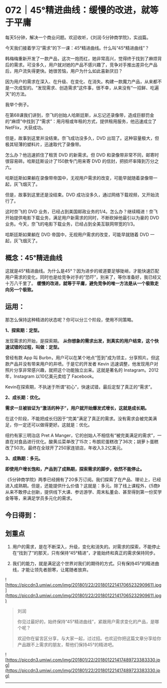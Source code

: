 # 072｜45°精进曲线：缓慢的改进，就等于平庸

每天5分钟，解决一个商业问题。欢迎收听，《刘润·5分钟商学院》，实战篇。

今天我们接着学习“需求”的下一课：45°精进曲线。什么叫“45°精进曲线”？

韩梅梅重新开发了一款产品，这次一炮而红，她非常高兴，觉得终于找到了麻烦背后的需求。可没多久，用户就对她的产品不感兴趣了，竞争对手推出差异化产品后，用户流失得更快。她很苦恼，用户为什么如此喜新厌旧？

因为用户的需求在深入、在升级、在变化、在消失。构建一款魔力产品，从来都不是一次成型的。“发现需求、创造需求”这件事，很不幸，从来没有“一招鲜、吃遍天”的方法。

我举个例子。

在第68课我们讲到，奈飞的创始人哈斯廷斯，从忘记还录像带，造成巨额罚金的“麻烦”中找到了“需求”：用月租或年租的方式，提供租用服务，他迅速成立了 NetFlix，大获成功。

但是，故事到这里并没结束。奈飞成功没多久，DVD 出现了。这种容量极大，但极其轻薄的塑料片，迅速取代了录像带。

怎么办？他迅速抓住了租赁 DVD 的新需求。但 DVD 和录像带非常不同，邮寄时很容易碎。哈斯廷斯设计了150款专门用来寄 DVD 的信封，把损坏率降到万分之六。

哈斯廷斯如果躺在录像带帝国中，无视用户需求的改变，可能早就随着录像带一起，灰飞烟灭了。

但是，故事到这里还是没结束。DVD 成功没多久，通过网络下载视频，又开始流行了。

这时奈飞的 DVD 业务，已经占到美国邮政业务的1/4。怎么办？继续精进！奈飞开始提供电影下载业务，满足用户新需求的同时，不断砍掉他最引以为豪的 DVD 业务。今天，奈飞的电影下载业务，已经占到全美互联网带宽的1/3。

哈斯廷斯如果躺在 DVD 帝国中，无视用户需求的改变，可能早就随着 DVD 一起，灰飞烟灭了。

## 概念：45°精进曲线

这就是45°精进曲线。为什么是45°？因为进步的坡道要足够陡峭，才能快速匹配用户需求的变化，同时也是给竞争对手的“恐吓”，别来了，等你准备好，我已经又十万八千里了。 **缓慢的改进，就等于平庸，避免竞争的唯一方法是从一个极致走向另一个极致。**

## 运用：

那怎么保持这种精进的状态呢？你可以分三个阶段，使用不同策略。

 **1、探索期：定型。**

发现需求的开始，是探索期。 **从你想象的需求出发，到真实的用户结束，这个快速试错的过程，叫做：定型。**

曾经有款 App 叫 Burbn，用户可以在某个地点“签到”成为领主，分享照片。但这款产品并没有带来用户的井喷。于是它的开发者 Kevin 迅速调整，他发现用户对照片分享非常感兴趣，就把这个功能独立出来。这就是著名的 Instagram。2012年，Instagram 以10亿美元卖给了 Facebook。

Kevin在探索期，不执迷于所谓“初心”，快速试错，最后定型了真正的“需求”。

 **2、成长期：优化。**

 **需求一旦被验证为“激活的种子”，用户就开始爆发式增长，这就是成长期。**

在这个阶段，不能把成长归因于“完美”满足了真正的需求。没有需求会被完美满足，你一定还可以做得更好。这就是：优化。

纽约有家三明治店 Pret A Manger，它的创始人不相信有“被完美满足的需求”，一直在对食品进行优化。酸黄瓜菜单改了15次；布朗尼蛋糕改了36次；胡萝卜蛋糕改了50次。最终在全球开了250家连锁店，年收入3.2亿美元。

 **3、成熟期：多元。**

 **即使用户增长饱和，产品到了成熟期，探索需求的脚步，依然不能停止。**

《5分钟商学院》两季已经拥有了20多万订阅。我们探索了在产品、理论上，已经进入成熟期。但是，还能提供什么价值？这就是：多元。除了线上课程外，《5商》从来不敢停止创新，提供线下大课、参访游学、周末私董会、甚至得到第一份奖学金等等，来满足学员多元化的需求。

## 今日得到：

## 划重点

1. 用户的需求，是在不断深入，升级，变化和消失的。对需求的探索，不能停止在“找到了”的那天，只有保持“45°精进”，才能始终和真正的需求保持同步。

2. 我们的能力，就是满足这个世界对我们的期待的方式。只有保持45°的精进曲线，才能让领先者胆寒，让尾随者放弃。

![https://piccdn3.umiwi.com/img/201801/22/201801221417065232909611.jpg](https://piccdn3.umiwi.com/img/201801/22/201801221417065232909611.jpg)

> 刘润
> 
> 你见过最好的，始终保持“45°精进曲线”，紧跟用户需求变化的产品，是哪个呢？
> 
> 欢迎你在留言区分享，与大家一起，过过招。也欢迎你把这篇文章分享给你产品跟不上需求的朋友，帮他们保持45°的精进吧。

![https://piccdn3.umiwi.com/img/201801/22/201801221417489723383330.jpg](https://piccdn3.umiwi.com/img/201801/22/201801221417489723383330.jpg)

---
